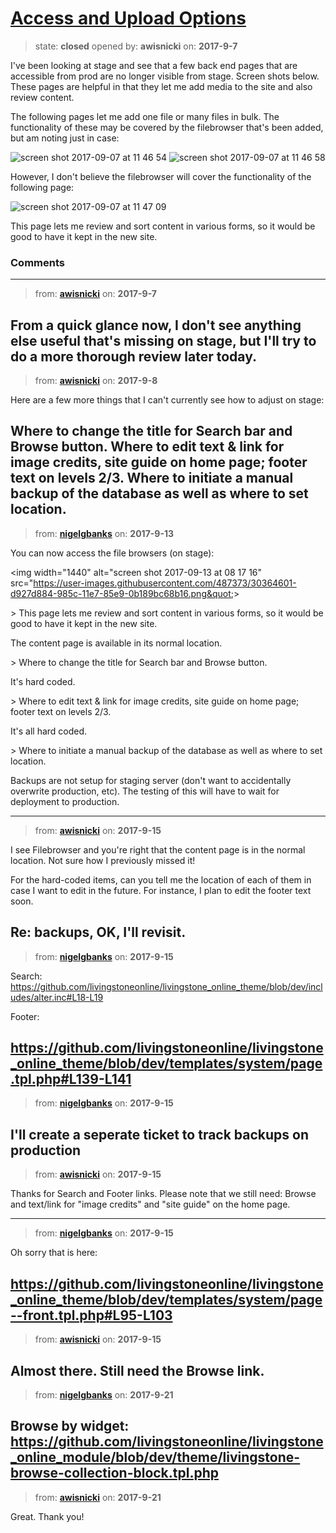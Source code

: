 # [Access and Upload Options](https://github.com/livingstoneonline/livingstoneonline/issues/206)

> state: **closed** opened by: **awisnicki** on: **2017-9-7**

I&#x27;ve been looking at stage and see that a few back end pages that are accessible from prod are no longer visible from stage. Screen shots below. These pages are helpful in that they let me add media to the site and also review content.

The following pages let me add one file or many files in bulk. The functionality of these may be covered by the filebrowser that&#x27;s been added, but am noting just in case:

![screen shot 2017-09-07 at 11 46 54](https://user-images.githubusercontent.com/12518623/30175035-c1531c12-93c2-11e7-8c7d-f2cc698415d6.png)
![screen shot 2017-09-07 at 11 46 58](https://user-images.githubusercontent.com/12518623/30175036-c166de00-93c2-11e7-936c-fe9afc8c472d.png)

However, I don&#x27;t believe the filebrowser will cover the functionality of the following page:

![screen shot 2017-09-07 at 11 47 09](https://user-images.githubusercontent.com/12518623/30175047-cd7e63ac-93c2-11e7-98db-e13467fba301.png)

This page lets me review and sort content in various forms, so it would be good to have it kept in the new site.



### Comments

---
> from: [**awisnicki**](https://github.com/livingstoneonline/livingstoneonline/issues/206#issuecomment-327859220) on: **2017-9-7**

From a quick glance now, I don&#x27;t see anything else useful that&#x27;s missing on stage, but I&#x27;ll try to do a more thorough review later today.
---
> from: [**awisnicki**](https://github.com/livingstoneonline/livingstoneonline/issues/206#issuecomment-328124834) on: **2017-9-8**

Here are a few more things that I can&#x27;t currently see how to adjust on stage:

Where to change the title for Search bar and Browse button.
Where to edit text &amp; link for image credits, site guide on home page; footer text on levels 2/3.
Where to initiate a manual backup of the database as well as where to set location.
---
> from: [**nigelgbanks**](https://github.com/livingstoneonline/livingstoneonline/issues/206#issuecomment-329082585) on: **2017-9-13**

You can now access the file browsers (on stage):

&lt;img width&#x3D;&quot;1440&quot; alt&#x3D;&quot;screen shot 2017-09-13 at 08 17 16&quot; src&#x3D;&quot;https://user-images.githubusercontent.com/487373/30364601-d927d884-985c-11e7-85e9-0b189bc68b16.png&quot;&gt;

&gt; This page lets me review and sort content in various forms, so it would be good to have it kept in the new site.

The content page is available in its normal location.

&gt; Where to change the title for Search bar and Browse button.

It&#x27;s hard coded.

&gt; Where to edit text &amp; link for image credits, site guide on home page; footer text on levels 2/3.

It&#x27;s all hard coded.

&gt; Where to initiate a manual backup of the database as well as where to set location.

Backups are not setup for staging server (don&#x27;t want to accidentally overwrite production, etc). The testing of this will have to wait for deployment to production.

---
> from: [**awisnicki**](https://github.com/livingstoneonline/livingstoneonline/issues/206#issuecomment-329748048) on: **2017-9-15**

I see Filebrowser and you&#x27;re right that the content page is in the normal location. Not sure how I previously missed it!

For the hard-coded items, can you tell me the location of each of them in case I want to edit in the future. For instance, I plan to edit the footer text soon.

Re: backups, OK, I&#x27;ll revisit.
---
> from: [**nigelgbanks**](https://github.com/livingstoneonline/livingstoneonline/issues/206#issuecomment-329845043) on: **2017-9-15**

Search:
https://github.com/livingstoneonline/livingstone_online_theme/blob/dev/includes/alter.inc#L18-L19

Footer:

https://github.com/livingstoneonline/livingstone_online_theme/blob/dev/templates/system/page.tpl.php#L139-L141
---
> from: [**nigelgbanks**](https://github.com/livingstoneonline/livingstoneonline/issues/206#issuecomment-329845232) on: **2017-9-15**

I&#x27;ll create a seperate ticket to track backups on production
---
> from: [**awisnicki**](https://github.com/livingstoneonline/livingstoneonline/issues/206#issuecomment-329847463) on: **2017-9-15**

Thanks for Search and Footer links. Please note that we still need: Browse and text/link for &quot;image credits&quot; and &quot;site guide&quot; on the home page.

---
> from: [**nigelgbanks**](https://github.com/livingstoneonline/livingstoneonline/issues/206#issuecomment-329848370) on: **2017-9-15**

Oh sorry that is here:

https://github.com/livingstoneonline/livingstone_online_theme/blob/dev/templates/system/page--front.tpl.php#L95-L103
---
> from: [**awisnicki**](https://github.com/livingstoneonline/livingstoneonline/issues/206#issuecomment-329865896) on: **2017-9-15**

Almost there. Still need the Browse link.
---
> from: [**nigelgbanks**](https://github.com/livingstoneonline/livingstoneonline/issues/206#issuecomment-331071805) on: **2017-9-21**

Browse by widget: https://github.com/livingstoneonline/livingstone_online_module/blob/dev/theme/livingstone-browse-collection-block.tpl.php
---
> from: [**awisnicki**](https://github.com/livingstoneonline/livingstoneonline/issues/206#issuecomment-331212265) on: **2017-9-21**

Great. Thank you!
